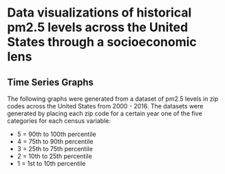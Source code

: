 # Data visualizations of historical pm2.5 levels across the United States through a socioeconomic lens

## Time Series Graphs

The following graphs were generated from a dataset of pm2.5 levels in zip codes across the United States from 2000 - 2016. The datasets were generated by placing each zip code for a certain year one of the five categories for each census variable:

- 5 = 90th to 100th percentile
- 4 = 75th to 90th percentile
- 3 = 25th to 75th percentile
- 2 = 10th to 25th percentile
- 1 = 1st to 10th percentile

<script type='text/javascript' src='https://public.tableau.com/javascripts/api/viz_v1.js'></script>
  <div class='tableauPlaceholder' style='width: 1200px; height: 800px;'>
    <object class='tableauViz' width='1200' height='800' style='display:none;'>
      <param name='host_url' value= 'https%3A%2F%2Fpublic.tableau.com%2F' /> 
      <param name='embed_code_version' value='3' /> <param name='site_root' value='' />
      <param name='name' value='pctblk_grph&#47;Sheet1' />
      <param name='tabs' value='no' /><param name='toolbar' value='yes' />
      <param name='showAppBanner' value='false' />
  </object>
</div>

<script type='text/javascript' src='https://public.tableau.com/javascripts/api/viz_v1.js'></script>
  <div class='tableauPlaceholder' style='width: 1200px; height: 800px;'>
    <object class='tableauViz' width='1200' height='800' style='display:none;'>
      <param name='host_url' value= 'https%3A%2F%2Fpublic.tableau.com%2F' /> 
      <param name='embed_code_version' value='3' /> <param name='site_root' value='' />
      <param name='name' value='hispgraph&#47;Sheet1' />
      <param name='tabs' value='no' /><param name='toolbar' value='yes' />
      <param name='showAppBanner' value='false' />
  </object>
</div>

<script type='text/javascript' src='https://public.tableau.com/javascripts/api/viz_v1.js'></script>
  <div class='tableauPlaceholder' style='width: 1200px; height: 800px;'>
    <object class='tableauViz' width='1200' height='800' style='display:none;'>
      <param name='host_url' value= 'https%3A%2F%2Fpublic.tableau.com%2F' /> 
      <param name='embed_code_version' value='3' /> <param name='site_root' value='' />
      <param name='name' value='pctas_grph&#47;Sheet1' />
      <param name='tabs' value='no' /><param name='toolbar' value='yes' />
      <param name='showAppBanner' value='false' />
  </object>
</div>

<script type='text/javascript' src='https://public.tableau.com/javascripts/api/viz_v1.js'></script>
  <div class='tableauPlaceholder' style='width: 1200px; height: 800px;'>
    <object class='tableauViz' width='1200' height='800' style='display:none;'>
      <param name='host_url' value= 'https%3A%2F%2Fpublic.tableau.com%2F' /> 
      <param name='embed_code_version' value='3' /> <param name='site_root' value='' />
      <param name='name' value='pctnat_grph&#47;Sheet1' />
      <param name='tabs' value='no' /><param name='toolbar' value='yes' />
      <param name='showAppBanner' value='false' />
  </object>
</div>

<script type='text/javascript' src='https://public.tableau.com/javascripts/api/viz_v1.js'></script>
  <div class='tableauPlaceholder' style='width: 1200px; height: 800px;'>
    <object class='tableauViz' width='1200' height='800' style='display:none;'>
      <param name='host_url' value= 'https%3A%2F%2Fpublic.tableau.com%2F' /> 
      <param name='embed_code_version' value='3' /> <param name='site_root' value='' />
      <param name='name' value='nonwhite_grph&#47;Diversitylevels' />
      <param name='tabs' value='no' /><param name='toolbar' value='yes' />
      <param name='showAppBanner' value='false' />
  </object>
</div>

<script type='text/javascript' src='https://public.tableau.com/javascripts/api/viz_v1.js'></script>
  <div class='tableauPlaceholder' style='width: 1200px; height: 800px;'>
    <object class='tableauViz' width='1200' height='800' style='display:none;'>
      <param name='host_url' value= 'https%3A%2F%2Fpublic.tableau.com%2F' /> 
      <param name='embed_code_version' value='3' /> <param name='site_root' value='' />
      <param name='name' value='Tableaupovertygraphs&#47;Povertygraphs' />
      <param name='tabs' value='no' /><param name='toolbar' value='yes' />
      <param name='showAppBanner' value='false' />
  </object>
</div>

<script type='text/javascript' src='https://public.tableau.com/javascripts/api/viz_v1.js'></script>
  <div class='tableauPlaceholder' style='width: 1200px; height: 800px;'>
    <object class='tableauViz' width='1200' height='800' style='display:none;'>
      <param name='host_url' value= 'https%3A%2F%2Fpublic.tableau.com%2F' /> 
      <param name='embed_code_version' value='3' /> <param name='site_root' value='' />
      <param name='name' value='popdens_grph&#47;Sheet1' />
      <param name='tabs' value='no' /><param name='toolbar' value='yes' />
      <param name='showAppBanner' value='false' />
  </object>
</div>



## Maps

### Pm2.5 over time

The map below depicts Pm2.5 levels across the United States from 2000-2016. 

<script type='text/javascript' src='https://public.tableau.com/javascripts/api/viz_v1.js'></script>
  <div class='tableauPlaceholder' style='width: 1200px; height: 800px;'>
    <object class='tableauViz' width='1200' height='800' style='display:none;'>
      <param name='host_url' value= 'https%3A%2F%2Fpublic.tableau.com%2F' /> 
      <param name='embed_code_version' value='3' /> <param name='site_root' value='' />
      <param name='name' value='uploadabledynamicpm25&#47;Sheet1' />
      <param name='tabs' value='no' /><param name='toolbar' value='yes' />
      <param name='showAppBanner' value='false' />
  </object>
</div>


### Pm2.5 hotspots over time

A zip code is assigned the label "hotspot" if it has pm2.5 levels in the top percentile for the given year. 

<script type='text/javascript' src='https://public.tableau.com/javascripts/api/viz_v1.js'></script>
  <div class='tableauPlaceholder' style='width: 1200px; height: 800px;'>
    <object class='tableauViz' width='1200' height='800' style='display:none;'>
      <param name='host_url' value= 'https%3A%2F%2Fpublic.tableau.com%2F' /> 
      <param name='embed_code_version' value='3' /> <param name='site_root' value='' />
      <param name='name' value='dynamichotspots&#47;Sheet1' />
      <param name='tabs' value='no' /><param name='toolbar' value='yes' />
      <param name='showAppBanner' value='false' />
  </object>
</div>

Below is the same map but with the shade of the hotspot corresponding to the poverty level in that zipcode.

<script type='text/javascript' src='https://public.tableau.com/javascripts/api/viz_v1.js'></script>
  <div class='tableauPlaceholder' style='width: 1200px; height: 800px;'>
    <object class='tableauViz' width='1200' height='800' style='display:none;'>
      <param name='host_url' value= 'https%3A%2F%2Fpublic.tableau.com%2F' /> 
      <param name='embed_code_version' value='3' /> <param name='site_root' value='' />
      <param name='name' value='dynamichotspotspluscensus_pov&#47;Sheet1' />
      <param name='tabs' value='no' /><param name='toolbar' value='yes' />
      <param name='showAppBanner' value='false' />
  </object>
</div>

